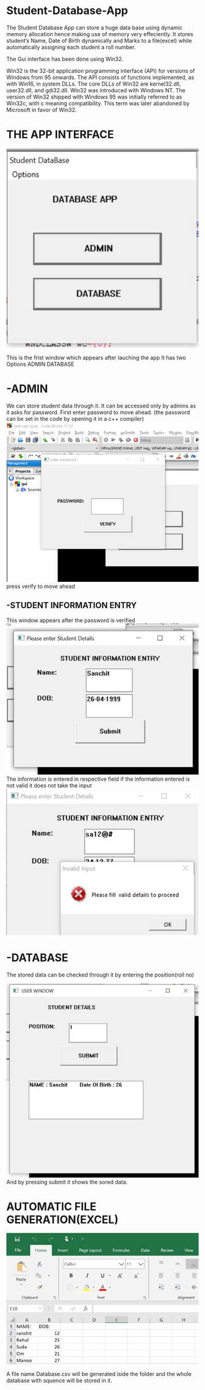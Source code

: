 # Student-Database-App
 The Student Database App can store a huge data base using dynamic memory allocation hence making use of memory very effeciently. 
 It stores student’s Name, Date of Birth dynamically and Marks to a file(excel) while automatically assigning each student a roll number.
 
 The Gui interface has been done using Win32.

 Win32 is the 32-bit application programming interface (API) for versions of Windows from 95 onwards. The API consists of functions implemented, as with Win16, in system DLLs. The core DLLs of Win32 are kernel32.dll, user32.dll, and gdi32.dll. Win32 was introduced with Windows NT. The version of Win32 shipped with Windows 95 was initially referred to as Win32c, with c meaning compatibility. This term was later abandoned by Microsoft in favor of Win32.
 # THE APP INTERFACE
 ![](https://github.com/Sankul2699/Student-Database-App/blob/master/Images/front%20main.JPG) 
 
 This is the frist window which appears after lauching the  app
 It has two Options ADMIN DATABASE 
 # -ADMIN
We can store student data through it. 
It can be accessed only by admins as it asks for password.
First enter password to move ahead. (the password can be set in the code by opening it in a c++ compiler)
![](https://github.com/Sankul2699/Student-Database-App/blob/master/Images/password.jpeg)
press verify to move ahead

-STUDENT INFORMATION ENTRY
-
This window appears after the password is verified
![](https://github.com/Sankul2699/Student-Database-App/blob/master/Images/Student%20info%20entry.jpeg)
The information is entered in respective field
if the information entered is not valid it does not take the input
![](https://github.com/Sankul2699/Student-Database-App/blob/master/Images/wrong%20entries.jpeg)

# -DATABASE
The stored data can be checked through it by entering the position(roll no)

![](https://github.com/Sankul2699/Student-Database-App/blob/master/Images/student%20details.jpeg)
And by pressing submit it shows the sored data.

# AUTOMATIC FILE GENERATION(EXCEL)

![](https://github.com/Sankul2699/Student-Database-App/blob/master/Images/exel%20store.jpeg)

A file name Database.csv will be generated iside the folder and the whole database with squence will be stored in it.

